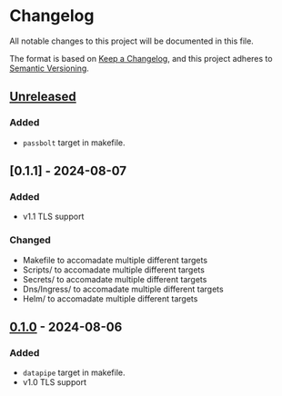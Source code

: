 # Changelog

All notable changes to this project will be documented in this file.

The format is based on [Keep a Changelog](https://keepachangelog.com/en/1.1.0/),
and this project adheres to [Semantic Versioning](https://semver.org/spec/v2.0.0.html).

## [Unreleased]

### Added

- `passbolt` target in makefile.

<!-- ### Changed -->

<!-- ### Removed -->

<!-- ### Fixed -->

## [0.1.1] - 2024-08-07

### Added

- v1.1 TLS support

### Changed

- Makefile to accomadate multiple different targets
- Scripts/ to accomadate multiple different targets
- Secrets/ to accomadate multiple different targets
- Dns/Ingress/ to accomadate multiple different targets
- Helm/ to accomadate multiple different targets

## [0.1.0] - 2024-08-06

### Added

- `datapipe` target in makefile.
- v1.0 TLS support

[unreleased]: https://github.com/aRustyDev/minikube-dev-kit/compare/v0.1.0...HEAD
[0.1.0]: https://github.com/aRustyDev/minikube-dev-kit/compare/v0.1.0
